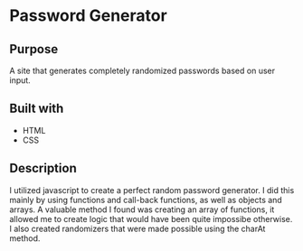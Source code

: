 # Password Generator

## Purpose
A site that generates completely randomized passwords based on user input.

## Built with
* HTML
* CSS

## Description
I utilized javascript to create a perfect random password generator. I did this mainly by using functions and call-back functions, as well as objects and arrays. A valuable method I found was creating an array of functions, it allowed me to create logic that would have been quite impossibe otherwise. I also created randomizers that were made possible using the charAt method.